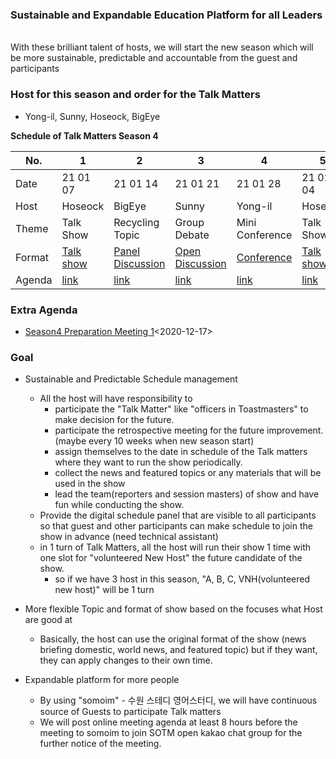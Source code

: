 
### Sustainable and Expandable Education Platform for all Leaders 
<br> With these brilliant talent of hosts, we will start the new season which will be more sustainable, predictable and accountable from the guest and participants

### Host for this season and order for the Talk Matters
* Yong-il, Sunny, Hoseock, BigEye


**Schedule of Talk Matters Season 4**

| No. | 1 | 2 | 3 | 4 | 5 | 6 | 7 | 8 | 9 | 10 |
| --- | --- | --- | --- | --- | --- | --- | --- | --- | --- | --- |
| Date | 21 01 07 | 21 01 14 | 21 01 21 |21 01 28 | 21 02 04  | 21 02 18 | 21 02 25 | 21 03 04 | 21 03 11 | 21 03 18 |
| Host | Hoseock| BigEye | Sunny| Yong-il | Hoseock | Hoseock | Hoseock| Sunny | Yong-il | BigEye
| Theme | Talk Show | Recycling Topic | Group Debate | Mini Conference | Talk Show| Talk Show  | Talk Show | Talk Show | Mini Conference | Talk Show 
| Format | [Talk show](https://github.com/seock04/TalkMatters/blob/main/TalkMatters_Original_Format.md) | [Panel Discussion](https://github.com/seock04/TalkMatters/blob/main/TalkMatters_Panel_Discussion_format.md) | [Open Discussion](https://github.com/seock04/TalkMatters/blob/main/TalkMatters_Open_Discussion_format.md) | [Conference](https://github.com/seock04/TalkMatters/blob/main/TalkMatters_Conference_format.md) | [Talk show](https://github.com/seock04/TalkMatters/blob/main/TalkMatters_Original_Format.md)| [Talk show](https://github.com/seock04/TalkMatters/blob/main/TalkMatters_Original_Format.md) | [Talk Show](https://github.com/seock04/TalkMatters/blob/main/TalkMatters_Original_Format.md)| [Talk Show](https://github.com/seock04/TalkMatters/blob/main/TalkMatters_Original_Format.md) | [Conference](https://github.com/seock04/TalkMatters/blob/main/TalkMatters_Conference_format.md) | [Talk show](https://github.com/seock04/TalkMatters/blob/main/TalkMatters_Original_Format.md)
| Agenda | [link](./Season4_1st.md) | [link](./Season4_2nd.md) | [link](./Season4_3rd.md) | [link](./Season4_4th.md) | [link](./Season4_5th.md)| [link](./Season4_6th.md) | [link](./Season4_7th.md) | [link](./Season4_8th.md) | [link](./Season4_9th.md) | [link](./Season4_10th.md)


### Extra Agenda
* [Season4 Preparation Meeting 1](./Preparation%20Meeting%201%202020%2012%2017.md)<2020-12-17>

### Goal
* Sustainable and Predictable Schedule management
  * All the host will have responsibility to
    * participate the "Talk Matter" like "officers in Toastmasters" to make decision for the future.
    * participate the retrospective meeting for the future improvement.(maybe every 10 weeks when new season start)
    * assign themselves to the date in schedule of the Talk matters where they want to run the show periodically.
    * collect the news and featured topics or any materials that will be used in the show
    * lead the team(reporters and session masters) of show and have fun while conducting the show.
  * Provide the digital schedule panel that are visible to all participants so that guest and other participants can make schedule to join the show in advance (need technical assistant)
  * in 1 turn of Talk Matters, all the host will run their show 1 time with one slot for "volunteered New Host" the future candidate of the show.
    * so if we have 3 host in this season, "A, B, C, VNH(volunteered new host)" will be 1 turn

* More flexible Topic and format of show based on the focuses what Host are good at
  * Basically, the host can use the original format of the show (news briefing domestic, world news, and featured topic) but if they want, they can apply changes to their own time.

* Expandable platform for more people 
  * By using "somoim" - 수원 스테디 영어스터디, we will have continuous source of Guests to participate Talk matters 
  * We will post online meeting agenda at least 8 hours before the meeting to somoim to join SOTM open kakao chat group for the further notice of the meeting.


  

